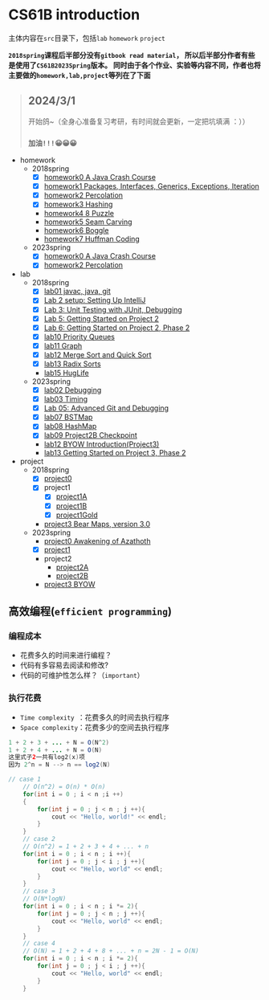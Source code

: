 # CS61B introduction
主体内容在`src`目录下，包括`lab` `homework` `project`

**`2018spring`课程后半部分没有`gitbook read material`，
所以后半部分作者有些是使用了`CS61B2023Spring`版本。
同时由于各个作业、实验等内容不同，作者也将主要做的`homework,lab,project`等列在了下面**

> ## 2024/3/1 
> 开始鸽~（全身心准备复习考研，有时间就会更新，一定把坑填满 ：））
> 
> ### `加油!!!😀😀😀`



- homework
  - 2018spring
    - [x] [homework0 A Java Crash Course](https://sp18.datastructur.es/materials/hw/hw0/hw0)
    - [x] [homework1 Packages, Interfaces, Generics, Exceptions, Iteration](https://sp18.datastructur.es/materials/hw/hw1/hw1)
    - [x] [homework2  Percolation](https://sp18.datastructur.es/materials/hw/hw2/hw2)
    - [x] [homework3 Hashing](https://sp18.datastructur.es/materials/hw/hw3/hw3)
    - [homework4 8 Puzzle](https://sp18.datastructur.es/materials/hw/hw4/hw4)
    - [homework5 Seam Carving](https://sp18.datastructur.es/materials/hw/hw5/hw5)
    - [homework6 Boggle](https://sp18.datastructur.es/materials/hw/hw6/hw6)
    - [homework7 Huffman Coding](https://sp18.datastructur.es/materials/hw/hw7/hw7)
  - 2023spring
    - [x] [homework0  A Java Crash Course ](https://sp23.datastructur.es/materials/hw/hw0b/) 
    - [x] [homework2  Percolation](https://sp23.datastructur.es/materials/hw/hw2/)
- lab
  - 2018spring
    - [x] [lab01 javac, java, git](https://sp18.datastructur.es/materials/lab/lab1/lab1)
    - [x] [Lab 2 setup: Setting Up IntelliJ](https://sp18.datastructur.es/materials/lab/lab2setup/lab2setup)
    - [x] [Lab 3: Unit Testing with JUnit, Debugging](https://sp18.datastructur.es/materials/lab/lab3/lab3)
    - [x] [Lab 5: Getting Started on Project 2](https://sp18.datastructur.es/materials/lab/lab5/lab5)
    - [x] [Lab 6: Getting Started on Project 2, Phase 2]()
    - [x] [lab10 Priority Queues](https://sp18.datastructur.es/materials/lab/lab10/lab10)
    - [x] [lab11 Graph](https://sp18.datastructur.es/materials/lab/lab11/lab11)
    - [x] [lab12 Merge Sort and Quick Sort](https://sp18.datastructur.es/materials/lab/lab12/lab12)
    - [x] [lab13 Radix Sorts](https://sp18.datastructur.es/materials/lab/lab13/lab13)
    - [lab15 HugLife](https://sp18.datastructur.es/materials/lab/lab15/lab15)
  - 2023spring
    - [x] [lab02 Debugging](https://sp23.datastructur.es/materials/lab/lab02/)
    - [x] [lab03 Timing](https://sp23.datastructur.es/materials/lab/lab03/) 
    - [x] [Lab 05: Advanced Git and Debugging](https://sp23.datastructur.es/materials/lab/lab05/)
    - [x] [lab07 BSTMap](https://sp23.datastructur.es/materials/lab/lab07/)
    - [x] [lab08 HashMap](https://sp23.datastructur.es/materials/lab/lab08/)
    - [x] [lab09 Project2B Checkpoint](https://sp23.datastructur.es/materials/lab/lab09/)
    - [lab12 BYOW Introduction(Project3)](https://sp23.datastructur.es/materials/lab/lab12/)
    - [lab13 Getting Started on Project 3, Phase 2](https://sp23.datastructur.es/materials/lab/lab13/)
- project
  - 2018spring
    - [x] [project0](https://sp18.datastructur.es/materials/proj/proj0/proj0)
    - [x] project1
      - [x] [project1A](https://sp18.datastructur.es/materials/proj/proj1a/proj1a)
      - [x] [project1B](https://sp18.datastructur.es/materials/proj/proj1b/proj1b)
      - [x] [project1Gold](https://sp18.datastructur.es/materials/proj/proj1gold/proj1gold)
    - [project3 Bear Maps, version 3.0](https://sp18.datastructur.es/materials/proj/proj3/proj3)
  - 2023spring
    - [project0 Awakening of Azathoth](https://sp23.datastructur.es/materials/proj/proj0/#evilchooser-constructors-and-methods) 
    - [x] [project1](https://sp23.datastructur.es/materials/proj/proj1a/)
    - project2
      - [project2A](https://sp23.datastructur.es/materials/proj/proj2a/)
      - [project2B](https://sp23.datastructur.es/materials/proj/proj2b)
    - [project3 BYOW](https://sp23.datastructur.es/materials/proj/proj3/)


## 高效编程(`efficient programming`)

### 编程成本

- 花费多久的时间来进行编程？
- 代码有多容易去阅读和修改?
- 代码的可维护性怎么样？（`important`）

### 执行花费

- `Time complexity `：花费多久的时间去执行程序
- `Space complexity`：花费多少的空间去执行程序



```java
1 + 2 + 3 + ... + N = O(N^2)
1 + 2 + 4 + ... + N = O(N)
这里式子2一共有log2(x)项
因为 2^n = N --> n == log2(N)
```

```c++
// case 1
	// O(n^2) = O(n) * O(n)
 	for(int i = 0 ; i < n ;i ++)
 	{
 		for(int j = 0 ; j < n ; j ++){
 			cout << "Hello, world!" << endl;
 		}
 	}
 	// case 2
 	// O(n^2) = 1 + 2 + 3 + 4 + ... + n
 	for(int i = 0 ; i < n ; i ++){
 		for(int j = 0 ; j < i ; j ++){
 			cout << "Hello, world" << endl;
 		}
 	}
 	// case 3
 	// O(N*logN)
 	for(int i = 0 ; i < n ; i *= 2){
 		for(int j = 0 ; j < n ; j ++){
 			cout << "Hello, world" << endl;
 		}
 	}
 	// case 4
 	// O(N) = 1 + 2 + 4 + 8 + ... + n = 2N - 1 = O(N)
	for(int i = 0 ; i < n ; i *= 2){
 		for(int j = 0 ; j < i ; j ++){
 			cout << "Hello, world" << endl;
 		}
 	}
```





